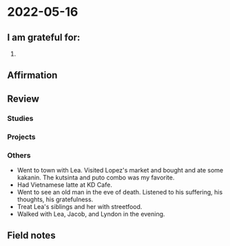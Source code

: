 # 2022-05-16

## I am grateful for:
1. 

## Affirmation

## Review
### Studies

### Projects

### Others

- Went to town with Lea. Visited Lopez's market and bought and ate some kakanin. The kutsinta and puto combo was my favorite.
- Had Vietnamese latte at KD Cafe.
- Went to see an old man in the eve of death. Listened to his suffering, his thoughts, his gratefulness.
- Treat Lea's siblings and her with streetfood.
- Walked with Lea, Jacob, and Lyndon in the evening.

## Field notes